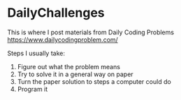# DailyChallenges
This is where I post materials from Daily Coding Problems https://www.dailycodingproblem.com/

Steps I usually take:

1. Figure out what the problem means
2. Try to solve it in a general way on paper
3. Turn the paper solution to steps a computer could do
4. Program it
